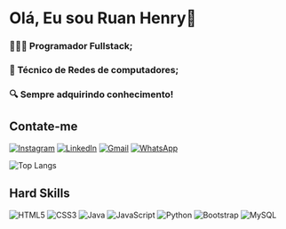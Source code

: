 # Olá, Eu sou Ruan Henry👋
 
 ### 🧑🏽‍💻 Programador Fullstack;
 ### 🛜 Técnico de Redes de computadores;
 ### 🔍 Sempre adquirindo conhecimento!
 
 ## Contate-me
 
 [![Instagram](https://img.shields.io/badge/-Instagram-%23E4405F?style=for-the-badge&logo=instagram&logoColor=white)](https://www.instagram.com/ruann_henry/)
 [![LinkedIn](https://img.shields.io/badge/LinkedIn-0077B5?style=for-the-badge&logo=linkedin&logoColor=white)](https://www.linkedin.com/in/ruan-henry/)
 [![Gmail](https://img.shields.io/badge/Gmail-333333?style=for-the-badge&logo=gmail&logoColor=red)](mailto:caruaru288@gmail.com)
 [![WhatsApp](https://img.shields.io/badge/WhatsApp-25D366?style=for-the-badge&logo=whatsapp&logoColor=white)](https://wa.me/5581982000390)
 
 ![Top Langs](https://github-readme-stats-git-masterrstaa-rickstaa.vercel.app/api/top-langs/?username=Ruanhenryy&layout=compact&bg_color=000&border_color=30A3DC&title_color=E94D5F&text_color=FFF)
 
 ## Hard Skills
 
 ![HTML5](https://img.shields.io/badge/HTML5-E34F26?style=for-the-badge&logo=html5&logoColor=whit)
 ![CSS3](https://img.shields.io/badge/CSS3-1572B6?style=for-the-badge&logo=css3&logoColor=white)
 ![Java](https://img.shields.io/badge/java-%23ED8B00.svg?style=for-the-badge&logo=openjdk&logoColor=white)
 ![JavaScript](https://img.shields.io/badge/JavaScript-F7DF1E?style=for-the-badge&logo=javascript&logoColor=black)
 ![Python](https://img.shields.io/badge/python-3670A0?style=for-the-badge&logo=python&logoColor=ffdd54)
 ![Bootstrap](https://img.shields.io/badge/-boostrap-0D1117?style=for-the-badge&logo=bootstrap&labelColor=0D1117)
 ![MySQL](https://img.shields.io/badge/MySQL-00000F?style=for-the-badge&logo=mysql&logoColor=white)
